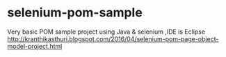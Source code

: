 # selenium-pom-sample
Very basic POM sample project using Java &amp; selenium ,IDE is Eclipse
http://kranthikasthuri.blogspot.com/2016/04/selenium-pom-page-object-model-project.html
